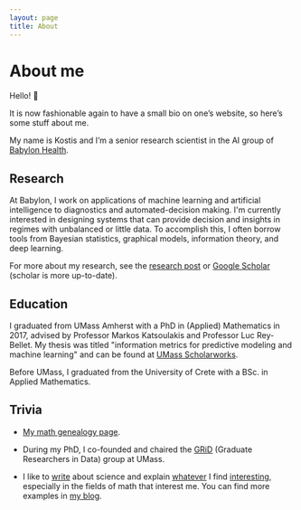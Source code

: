 ```yaml
---
layout: page
title: About
---
```


# About me

Hello! 👋

It is now fashionable again to have a small bio on one’s website, so here’s some stuff about me.

My name is Kostis and I’m a senior research scientist in the AI group of [Babylon Health](https://www.babylonhealth.com/).


## Research

At Babylon, I work on applications of machine learning and artificial intelligence to diagnostics and automated-decision making. I'm currently interested in designing systems that can provide decision and insights in regimes with unbalanced or little data. To accomplish this, I often borrow tools from Bayesian statistics, graphical models, information theory, and deep learning.

For more about my research, see the [research post]({{site.url}}/Research/) or [Google Scholar](https://scholar.google.com/citations?user=V1S7npsAAAAJ&hl=en) (scholar is more up-to-date).


## Education

I graduated from UMass Amherst with a PhD in (Applied) Mathematics in 2017, advised by Professor Markos Katsoulakis and Professor Luc Rey-Bellet. My thesis was titled "information metrics for predictive modeling and machine learning" and can be found at [UMass Scholarworks](https://scholarworks.umass.edu/dissertations_2/1006/).

Before UMass, I graduated from the University of Crete with a BSc. in Applied Mathematics.

## Trivia

- [My math genealogy page](https://www.genealogy.math.ndsu.nodak.edu/id.php?id=228804).

- During my PhD, I co-founded and chaired the [GRiD](https://github.com/gridclub) (Graduate Researchers in Data) group at UMass.

- I like to [write](https://www.quora.com/profile/Kostis-Gourgoulias) about science and explain [whatever](https://inlieuofabettertitle.wordpress.com/) I find [interesting](https://github.com/kgourgou/Linear-Perceptron), especially in the fields of math that interest me. You can find more examples in [my blog](http://kgourgou.me).
